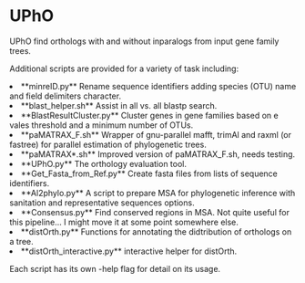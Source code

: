 # UPhO

UPhO find orthologs with and without inparalogs from input gene family trees.

Additional scripts are provided for a variety of task including:
<li>**minreID.py**  Rename sequence identifiers adding species (OTU) name and field delimiters character.
<li>**blast_helper.sh** Assist in  all vs. all blastp search.
<li>**BlastResultCluster.py** Cluster genes in gene families based on e vales threshold and a minimum number of OTUs.
<li>**paMATRAX_F.sh** Wrapper of gnu-parallel mafft, trimAl and raxml (or fastree) for parallel estimation of phylogenetic trees.
<li>**paMATRAX*.sh**  Improved version of paMATRAX_F.sh, needs testing.
<li>**UPhO.py** The orthology evaluation tool. 
<li>**Get_Fasta_from_Ref.py** Create fasta files from lists of sequence identifiers.
<li>**Al2phylo.py** A script to prepare MSA for phylogenetic inference with sanitation and representative sequences options.
<li>**Consensus.py**  Find conserved regions in MSA. Not quite useful for this pipeline... I might move it at some point somewhere else.
<li>**distOrth.py** Functions for annotating the didtribution of orthologs on a tree.
<li>**distOrth_interactive.py** interactive helper for distOrth.


Each script has its own  -help flag for detail on its usage.

